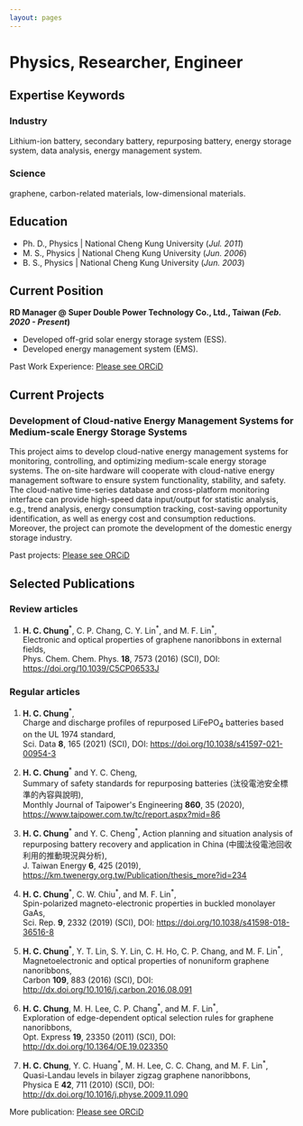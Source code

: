 ```yaml
---
layout: pages
---
```


# Physics, Researcher, Engineer

<!--
#### Technical Skills: Python, AWS, MATLAB, 
-->

## Expertise Keywords
### Industry  
Lithium-ion battery, secondary battery, repurposing battery, energy storage system, data analysis, energy management system.

### Science  
graphene, carbon-related materials, low-dimensional materials.

## Education
- Ph. D., Physics | National Cheng Kung University (_Jul. 2011_)								       		
- M. S., Physics	| National Cheng Kung University (_Jun. 2006_)	 			        		
- B. S., Physics | National Cheng Kung University (_Jun. 2003_)

## Current Position
**RD Manager @ Super Double Power Technology Co., Ltd., Taiwan (_Feb. 2020 - Present_)**
- Developed off-grid solar energy storage system (ESS).
- Developed energy management system (EMS).

Past Work Experience: 
[Please see ORCiD](https://orcid.org/0000-0001-9364-8858)

## Current Projects
### Development of Cloud-native Energy Management Systems for Medium-scale Energy Storage Systems

This project aims to develop cloud-native energy management systems for monitoring, controlling, and optimizing medium-scale energy storage systems. The on-site hardware will cooperate with cloud-native energy management software to ensure system functionality, stability, and safety. The cloud-native time-series database and cross-platform monitoring interface can provide high-speed data input/output for statistic analysis, e.g., trend analysis, energy consumption tracking, cost-saving opportunity identification, as well as energy cost and consumption reductions. Moreover, the project can promote the development of the domestic energy storage industry.

Past projects: 
[Please see ORCiD](https://orcid.org/0000-0001-9364-8858)

## Selected Publications

### Review articles
1. **H. C. Chung**<sup>\*</sup>, C. P. Chang, C. Y. Lin<sup>\*</sup>, and M. F. Lin<sup>\*</sup>,  
Electronic and optical properties of graphene nanoribbons in external fields,  
Phys. Chem. Chem. Phys. **18**, 7573 (2016) (SCI), DOI: <https://doi.org/10.1039/C5CP06533J>

### Regular articles

1. **H. C. Chung**<sup>\*</sup>,  
Charge and discharge profiles of repurposed LiFePO<sub>4</sub> batteries based on the UL 1974 standard,  
Sci. Data **8**, 165 (2021) (SCI), DOI: <https://doi.org/10.1038/s41597-021-00954-3>

2. **H. C. Chung**<sup>\*</sup> and Y. C. Cheng,  
Summary of safety standards for repurposing batteries (汰役電池安全標準的內容與說明),  
Monthly Journal of Taipower's Engineering **860**, 35 (2020), <https://www.taipower.com.tw/tc/report.aspx?mid=86>

3. **H. C. Chung**<sup>\*</sup> and Y. C. Cheng<sup>\*</sup>,
Action planning and situation analysis of repurposing battery recovery and application in China (中國汰役電池回收利用的推動現況與分析),  
J. Taiwan Energy **6**, 425 (2019), <https://km.twenergy.org.tw/Publication/thesis_more?id=234>

4. **H. C. Chung**<sup>\*</sup>, C. W. Chiu<sup>\*</sup>, and M. F. Lin<sup>\*</sup>,  
Spin-polarized magneto-electronic properties in buckled monolayer GaAs,  
Sci. Rep. **9**, 2332 (2019) (SCI), DOI: <https://doi.org/10.1038/s41598-018-36516-8>

5. **H. C. Chung**<sup>\*</sup>, Y. T. Lin, S. Y. Lin, C. H. Ho, C. P. Chang, and M. F. Lin<sup>\*</sup>,  
Magnetoelectronic and optical properties of nonuniform graphene nanoribbons,  
Carbon **109**, 883 (2016) (SCI), DOI: <http://dx.doi.org/10.1016/j.carbon.2016.08.091>

6. **H. C. Chung**, M. H. Lee, C. P. Chang<sup>\*</sup>, and M. F. Lin<sup>\*</sup>,  
Exploration of edge-dependent optical selection rules for graphene nanoribbons,  
Opt. Express **19**, 23350 (2011) (SCI), DOI: <http://dx.doi.org/10.1364/OE.19.023350>

7. **H. C. Chung**, Y. C. Huang<sup>\*</sup>, M. H. Lee, C. C. Chang, and M. F. Lin<sup>\*</sup>,  
Quasi-Landau levels in bilayer zigzag graphene nanoribbons,  
Physica E **42**, 711 (2010) (SCI), DOI: <http://dx.doi.org/10.1016/j.physe.2009.11.090>

More publication: 
[Please see ORCiD](https://orcid.org/0000-0001-9364-8858)
